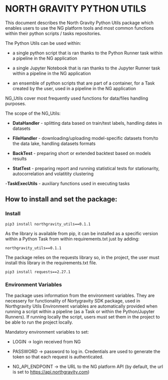 # NORTH GRAVITY PYTHON UTILS #

This document describes the North Gravity Python Utils package which enables users to use the NG platform tools and most common functions within their python scripts / tasks repositories. 

The Python Utils can be used within:

- a single python script that is ran thanks to the Python Runner task within a pipeline in the NG application

- a single Jupyter Notebook that is ran thanks to the Jupyter Runner task within a pipeline in the NG application

- an ensemble of python scripts that are part of a container, for a Task created by the user, used in a pipeline in the NG application

 

NG_Utils cover most frequently used functions for data/files handling purposes.

The scope of the NG_Utils:

- **DataHandler** - splitting data based on train/test labels, handling dates in datasets  

- **FileHandler** - downloading/uploading model-specific datasets from/to the data lake, handling datasets formats

- **BackTest** - preparing short or extended backtest based on models results

- **StatTest** - preparing report and running statistical tests for stationarity, autocorrelation and volatitity clustering

-**TaskExecUtils** - auxiliary functions used in executing tasks 




## How to install and set the package: 
### Install
```text
pip3 install northgravity_utils==0.1.1
```
As the library is available from pip, it can be installed as a specific version within a Python Task from within requirements.txt just by adding:
```text
northgravity_utils==0.1.1
```
The package relies on the requests library so, in the project, the user must install this library in the requirements.txt file.
```text
pip3 install requests==2.27.1
```


### Environment Variables
The package uses information from the environment variables. They are necessery for functionality of Nortygravity SDK package, used in Northgravity Utils
Environment variables are automatically provided when running a script within a pipeline (as a Task or within the Python/Jupyter Runners).
If running locally the script, users must set them in the project to be able to run the project locally.


Mandatory environment variables to set:

- LOGIN → login received from NG

- PASSWORD → password to log in. Credentials are used to generate the token so that each request is authenticated.

- NG_API_ENDPOINT → the URL to the NG platform API (by default, the url is set to https://api.northgravity.com)
